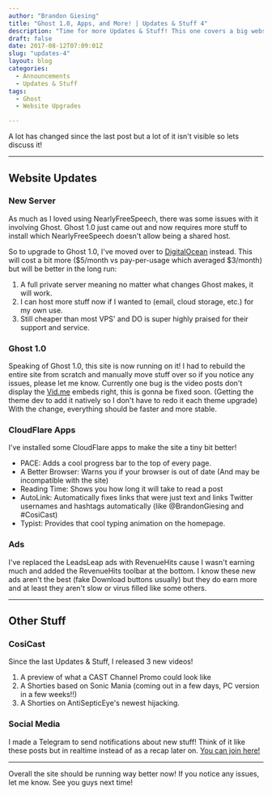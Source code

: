 ```yaml
---
author: "Brandon Giesing"
title: "Ghost 1.0, Apps, and More! | Updates & Stuff 4"
description: "Time for more Updates & Stuff! This one covers a big website upgrade, some cool design tweaks, Telegram, and more!"
draft: false
date: 2017-08-12T07:09:01Z
slug: "updates-4"
layout: blog
categories:
  - Announcements
  - Updates & Stuff
tags:
  - Ghost
  - Website Upgrades

---
```


A lot has changed since the last post but a lot of it isn't visible so lets
discuss it!

--------------------------------------------------------------------------------

## Website Updates

### New Server

As much as I loved using NearlyFreeSpeech, there was some issues with it
involving Ghost. Ghost 1.0 just came out and now requires more stuff to install
which NearlyFreeSpeech doesn't allow being a shared host.

So to upgrade to Ghost 1.0, I've moved over to
[DigitalOcean][digitalocean] instead. This will cost a bit
more ($5/month vs pay-per-usage which averaged $3/month) but will be better in
the long run:

 1. A full private server meaning no matter what changes Ghost makes, it will
    work.
 2. I can host more stuff now if I wanted to (email, cloud storage, etc.) for my
    own use.
 3. Still cheaper than most VPS' and DO is super highly praised for their
    support and service.

### Ghost 1.0

Speaking of Ghost 1.0, this site is now running on it! I had to rebuild the
entire site from scratch and manually move stuff over so if you notice any
issues, please let me know. Currently one bug is the video posts don't display
the [Vid.me][vidme] embeds right, this is gonna be fixed soon. (Getting the
theme dev to add it natively so I don't have to redo it each theme upgrade) With
the change, everything should be faster and more stable.

### CloudFlare Apps

I've installed some CloudFlare apps to make the site a tiny bit better!

* PACE: Adds a cool progress bar to the top of every page.
* A Better Browser: Warns you if your browser is out of date (And may be
  incompatible with the site)
* Reading Time: Shows you how long it will take to read a post
* AutoLink: Automatically fixes links that were just text and links Twitter
  usernames and hashtags automatically (like @BrandonGiesing and #CosiCast)
* Typist: Provides that cool typing animation on the homepage.

### Ads

I've replaced the LeadsLeap ads with RevenueHits cause I wasn't earning much and
added the RevenueHits toolbar at the bottom. I know these new ads aren't the
best (fake Download buttons usually) but they do earn more and at least they
aren't slow or virus filled like some others.

--------------------------------------------------------------------------------

## Other Stuff

### CosiCast

Since the last Updates & Stuff, I released 3 new videos!

 1. A preview of what a CAST Channel Promo could look like
 2. A Shorties based on Sonic Mania (coming out in a few days, PC version in a
    few weeks!!)
 3. A Shorties on AntiSepticEye's newest hijacking.

### Social Media

I made a Telegram to send notifications about new stuff! Think of it like these
posts but in realtime instead of as a recap later on. [You can join
here!][telegram]

--------------------------------------------------------------------------------

Overall the site should be running way better now! If you notice any issues, let
me know. See you guys next time!

[digitalocean]: https://m.do.co/c/48175f5b14f3
[vidme]: https://vid.me
[telegram]: https://t.me/CosiCorner
